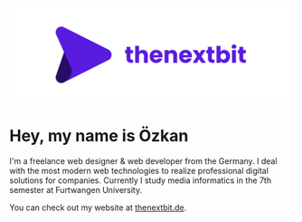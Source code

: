 ![thenextbit logo](https://github.com/oezkancodes/oezkancodes/raw/master/assets/logo/thenextbit/logo_white_text.jpg "thenextbit")

# Hey, my name is Özkan

I'm a freelance web designer & web developer from the Germany. I deal with the most modern web technologies to realize professional digital solutions for companies. Currently I study media informatics in the 7th semester at Furtwangen University.

You can check out my website at [thenextbit.de](https://thenextbit.de/en).
